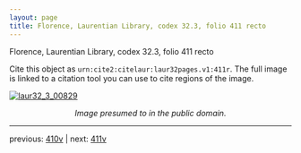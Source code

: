 ```yaml
---
layout: page
title: Florence, Laurentian Library, codex 32.3, folio 411 recto
---
```


Florence, Laurentian Library, codex 32.3, folio 411 recto

Cite this object as `urn:cite2:citelaur:laur32pages.v1:411r`.  The full image is linked to a citation tool you can use to cite regions of the image.

[![laur32_3_00829](http://www.homermultitext.org/iipsrv?IIIF=/project/homer/pyramidal/deepzoom/citelaur/laur32imgs/v1/laur32_3_00829.tif/full/800,/0/default.jpg)](http://www.homermultitext.org/ict2/?urn=urn:cite2:citelaur:laur32imgs.v1:laur32_3_00829) 

<p style="text-align: center; font-style: italic;">Image presumed to in the public domain.</p>

---

previous: [410v](../410v/) | next: [411v](../411v/)